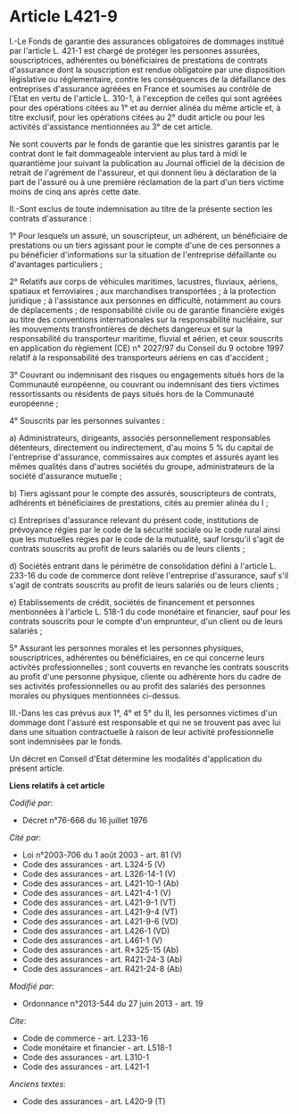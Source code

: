 # Article L421-9

I.-Le Fonds de garantie des assurances obligatoires de dommages institué par l'article L. 421-1 est chargé de protéger les
personnes assurées, souscriptrices, adhérentes ou bénéficiaires de prestations de contrats d'assurance dont la souscription
est rendue obligatoire par une disposition législative ou réglementaire, contre les conséquences de la défaillance des
entreprises d'assurance agréées en France et soumises au contrôle de l'Etat en vertu de l'article L. 310-1, à l'exception de
celles qui sont agréées pour des opérations citées au 1° et au dernier alinéa du même article et, à titre exclusif, pour les
opérations citées au 2° dudit article ou pour les activités d'assistance mentionnées au 3° de cet article. 

Ne sont couverts par le fonds de garantie que les sinistres garantis par le contrat dont le fait dommageable intervient au
plus tard à midi le quarantième jour suivant la publication au Journal officiel de la décision de retrait de l'agrément de
l'assureur, et qui donnent lieu à déclaration de la part de l'assuré ou à une première réclamation de la part d'un tiers
victime moins de cinq ans après cette date. 

II.-Sont exclus de toute indemnisation au titre de la présente section les contrats d'assurance : 

1° Pour lesquels un assuré, un souscripteur, un adhérent, un bénéficiaire de prestations ou un tiers agissant pour le compte
d'une de ces personnes a pu bénéficier d'informations sur la situation de l'entreprise défaillante ou d'avantages
particuliers ; 

2° Relatifs aux corps de véhicules maritimes, lacustres, fluviaux, aériens, spatiaux et ferroviaires ; aux marchandises
transportées ; à la protection juridique ; à l'assistance aux personnes en difficulté, notamment au cours de déplacements ;
de responsabilité civile ou de garantie financière exigés au titre des conventions internationales sur la responsabilité
nucléaire, sur les mouvements transfrontières de déchets dangereux et sur la responsabilité du transporteur maritime, fluvial
et aérien, et ceux souscrits en application du règlement (CE) n° 2027/97 du Conseil du 9 octobre 1997 relatif à la
responsabilité des transporteurs aériens en cas d'accident ; 

3° Couvrant ou indemnisant des risques ou engagements situés hors de la Communauté européenne, ou couvrant ou indemnisant des
tiers victimes ressortissants ou résidents de pays situés hors de la Communauté européenne ; 

4° Souscrits par les personnes suivantes : 

a) Administrateurs, dirigeants, associés personnellement responsables détenteurs, directement ou indirectement, d'au moins 5
% du capital de l'entreprise d'assurance, commissaires aux comptes et assurés ayant les mêmes qualités dans d'autres sociétés
du groupe, administrateurs de la société d'assurance mutuelle ; 

b) Tiers agissant pour le compte des assurés, souscripteurs de contrats, adhérents et bénéficiaires de prestations, cités au
premier alinéa du I ; 

c) Entreprises d'assurance relevant du présent code, institutions de prévoyance régies par le code de la sécurité sociale ou
le code rural ainsi que les mutuelles régies par le code de la mutualité, sauf lorsqu'il s'agit de contrats souscrits au
profit de leurs salariés ou de leurs clients ; 

d) Sociétés entrant dans le périmètre de consolidation défini à l'article L. 233-16 du code de commerce dont relève
l'entreprise d'assurance, sauf s'il s'agit de contrats souscrits au profit de leurs salariés ou de leurs clients ; 

e) Etablissements de crédit, sociétés de financement et personnes mentionnées à l'article L. 518-1 du code monétaire et
financier, sauf pour les contrats souscrits pour le compte d'un emprunteur, d'un client ou de leurs salariés ; 

5° Assurant les personnes morales et les personnes physiques, souscriptrices, adhérentes ou bénéficiaires, en ce qui concerne
leurs activités professionnelles ; sont couverts en revanche les contrats souscrits au profit d'une personne physique,
cliente ou adhérente hors du cadre de ses activités professionnelles ou au profit des salariés des personnes morales ou
physiques mentionnées ci-dessus. 

III.-Dans les cas prévus aux 1°, 4° et 5° du II, les personnes victimes d'un dommage dont l'assuré est responsable et qui ne
se trouvent pas avec lui dans une situation contractuelle à raison de leur activité professionnelle sont indemnisées par le
fonds. 

Un décret en Conseil d'Etat détermine les modalités d'application du présent article.

**Liens relatifs à cet article**

_Codifié par_:

  - Décret n°76-666 du 16 juillet 1976

_Cité par_:

  - Loi n°2003-706 du 1 août 2003 - art. 81 (V)
  - Code des assurances - art. L324-5 (V)
  - Code des assurances - art. L326-14-1 (V)
  - Code des assurances - art. L421-10-1 (Ab)
  - Code des assurances - art. L421-4-1 (V)
  - Code des assurances - art. L421-9-1 (VT)
  - Code des assurances - art. L421-9-4 (VT)
  - Code des assurances - art. L421-9-6 (VD)
  - Code des assurances - art. L426-1 (VD)
  - Code des assurances - art. L461-1 (V)
  - Code des assurances - art. R*325-15 (Ab)
  - Code des assurances - art. R421-24-3 (Ab)
  - Code des assurances - art. R421-24-8 (Ab)

_Modifié par_:

  - Ordonnance n°2013-544 du 27 juin 2013 - art. 19

_Cite_:

  - Code de commerce - art. L233-16
  - Code monétaire et financier - art. L518-1
  - Code des assurances - art. L310-1
  - Code des assurances - art. L421-1

_Anciens textes_:

  - Code des assurances - art. L420-9 (T)

